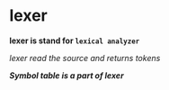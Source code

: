# lexer
**lexer is stand for `lexical analyzer`**

*lexer read the source and returns tokens*

***Symbol table is a part of lexer***
